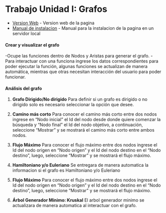 # Trabajo Unidad I: Grafos

* [Version Web](https://integral-gf2021s1.netlify.app/) - Version web de la pagina
* [Manual de instalacion](https://www.docdroid.net/SaHqpLo) - Manual para la instalacion de la pagina en un servidor local

#### Crear y visualizar el grafo

-Ocupe las funciones dentro de Nodos y Aristas para generar el grafo.
-Para interactuar con una funciona ingrese los datos correspondientes para poder ejecutar la función, algunas funciones se actualizan de manera automática, mientras que otras necesitan interacción del usuario para poder funcionar.

#### Análisis del grafo

1. **Grafo Dirigido/No dirigido**
   Para definir si un grafo es dirigido o no dirigido solo es necesario seleccionar la opción que desee.

2. **Camino más corto**
   Para conocer el camino más corto entre dos nodos ingrese en “Nodo inicial” el Id del nodo desde donde quiere comenzar la búsqueda y “Nodo final” el Id del nodo objetivo, a continuación, seleccione “Mostrar” y se mostrará el camino más corto entre ambos nodos.

3. **Flujo Máximo**
    Para conocer el flujo máximo entre dos nodos ingrese el Id del nodo origen en “Nodo origen” y el Id del nodo destino en el “Nodo destino”, luego, seleccione “Mostrar” y se mostrará el flujo máximo.

4. **Hamiltoniano y/o Euleriano**
    Se entregara de manera automatica la informacion si el grafo es Hamiltoniano y/o Euleriano

5. **Flujo Máximo**
    Para conocer el flujo máximo entre dos nodos ingrese el Id del nodo origen en “Nodo origen” y el Id del nodo destino en el “Nodo destino”, luego, seleccione “Mostrar” y se mostrará el flujo máximo.

6. **Árbol Generador Mínimo: Kruskal**
    El arbol generador minimo se actualizara de manera automatica al interactuar con el grafo.
    
